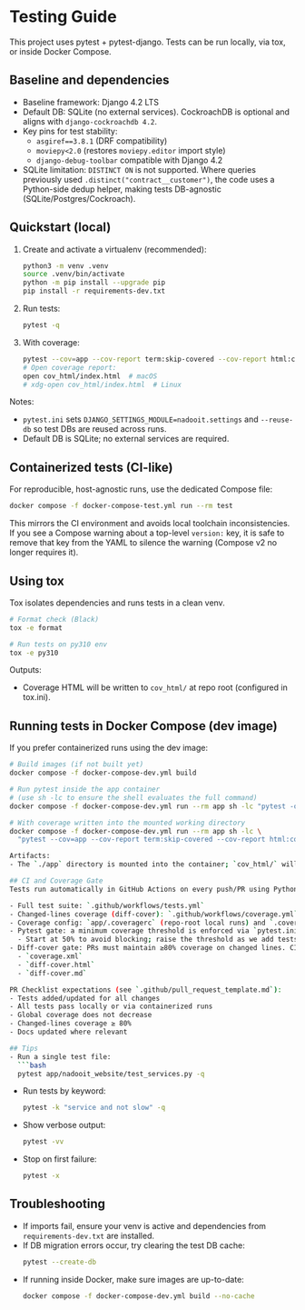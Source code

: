 # Testing Guide

This project uses pytest + pytest-django. Tests can be run locally, via tox, or inside Docker Compose.

## Baseline and dependencies
- Baseline framework: Django 4.2 LTS
- Default DB: SQLite (no external services). CockroachDB is optional and aligns with `django-cockroachdb 4.2`.
- Key pins for test stability:
  - `asgiref==3.8.1` (DRF compatibility)
  - `moviepy<2.0` (restores `moviepy.editor` import style)
  - `django-debug-toolbar` compatible with Django 4.2
- SQLite limitation: `DISTINCT ON` is not supported. Where queries previously used `.distinct("contract__customer")`, the code uses a Python-side dedup helper, making tests DB-agnostic (SQLite/Postgres/Cockroach).

## Quickstart (local)
1. Create and activate a virtualenv (recommended):
   ```bash
   python3 -m venv .venv
   source .venv/bin/activate
   python -m pip install --upgrade pip
   pip install -r requirements-dev.txt
   ```
2. Run tests:
   ```bash
   pytest -q
   ```
3. With coverage:
   ```bash
   pytest --cov=app --cov-report term:skip-covered --cov-report html:cov_html
   # Open coverage report:
   open cov_html/index.html  # macOS
   # xdg-open cov_html/index.html  # Linux
   ```

Notes:
- `pytest.ini` sets `DJANGO_SETTINGS_MODULE=nadooit.settings` and `--reuse-db` so test DBs are reused across runs.
- Default DB is SQLite; no external services are required.

## Containerized tests (CI-like)
For reproducible, host-agnostic runs, use the dedicated Compose file:
```bash
docker compose -f docker-compose-test.yml run --rm test
```
This mirrors the CI environment and avoids local toolchain inconsistencies. If you see a Compose warning about a top-level `version:` key, it is safe to remove that key from the YAML to silence the warning (Compose v2 no longer requires it).

## Using tox
Tox isolates dependencies and runs tests in a clean venv.
```bash
# Format check (Black)
tox -e format

# Run tests on py310 env
tox -e py310
```
Outputs:
- Coverage HTML will be written to `cov_html/` at repo root (configured in tox.ini).

## Running tests in Docker Compose (dev image)
If you prefer containerized runs using the dev image:
```bash
# Build images (if not built yet)
docker compose -f docker-compose-dev.yml build

# Run pytest inside the app container
# (use sh -lc to ensure the shell evaluates the full command)
docker compose -f docker-compose-dev.yml run --rm app sh -lc "pytest -q"

# With coverage written into the mounted working directory
docker compose -f docker-compose-dev.yml run --rm app sh -lc \
  "pytest --cov=app --cov-report term:skip-covered --cov-report html:cov_html"

Artifacts:
- The `./app` directory is mounted into the container; `cov_html/` will appear under `app/` if run from that directory. You can also move or open it as needed.

## CI and Coverage Gate
Tests run automatically in GitHub Actions on every push/PR using Python 3.10. The workflows upload `coverage.xml` (and diff-cover reports) as artifacts.

- Full test suite: `.github/workflows/tests.yml`
- Changed-lines coverage (diff-cover): `.github/workflows/coverage.yml`
- Coverage config: `app/.coveragerc` (repo-root local runs) and `.coveragerc` when the working directory is `app/` (e.g., `docker-compose-test.yml`).
- Pytest gate: a minimum coverage threshold is enforced via `pytest.ini` (`--cov-fail-under=50`).
  - Start at 50% to avoid blocking; raise the threshold as we add tests (ratchet strategy).
- Diff-cover gate: PRs must maintain ≥80% coverage on changed lines. CI generates:
  - `coverage.xml`
  - `diff-cover.html`
  - `diff-cover.md`

PR Checklist expectations (see `.github/pull_request_template.md`):
- Tests added/updated for all changes
- All tests pass locally or via containerized runs
- Global coverage does not decrease
- Changed-lines coverage ≥ 80%
- Docs updated where relevant

## Tips
- Run a single test file:
  ```bash
  pytest app/nadooit_website/test_services.py -q
  ```
- Run tests by keyword:
  ```bash
  pytest -k "service and not slow" -q
  ```
- Show verbose output:
  ```bash
  pytest -vv
  ```
- Stop on first failure:
  ```bash
  pytest -x
  ```

## Troubleshooting
- If imports fail, ensure your venv is active and dependencies from `requirements-dev.txt` are installed.
- If DB migration errors occur, try clearing the test DB cache:
  ```bash
  pytest --create-db
  ```
- If running inside Docker, make sure images are up-to-date:
  ```bash
  docker compose -f docker-compose-dev.yml build --no-cache
  ```
